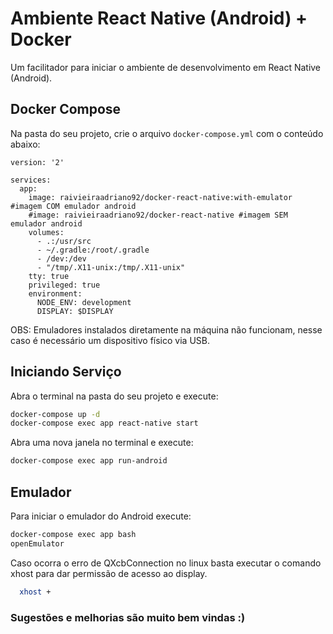 # Ambiente React Native (Android) + Docker

Um facilitador para iniciar o ambiente de desenvolvimento em React Native (Android).

## Docker Compose

Na pasta do seu projeto, crie o arquivo `docker-compose.yml` com o conteúdo abaixo:

```docker-compose
version: '2'

services:
  app:
    image: raivieiraadriano92/docker-react-native:with-emulator #imagem COM emulador android
    #image: raivieiraadriano92/docker-react-native #imagem SEM emulador android
    volumes:
      - .:/usr/src
      - ~/.gradle:/root/.gradle
      - /dev:/dev
      - "/tmp/.X11-unix:/tmp/.X11-unix"
    tty: true
    privileged: true
    environment:
      NODE_ENV: development
      DISPLAY: $DISPLAY
```

OBS: Emuladores instalados diretamente na máquina não funcionam, nesse caso é necessário um dispositivo físico via USB.

## Iniciando Serviço

Abra o terminal na pasta do seu projeto e execute:

```sh
docker-compose up -d
docker-compose exec app react-native start
```

Abra uma nova janela no terminal e execute:

```sh
docker-compose exec app run-android
```

## Emulador

Para iniciar o emulador do Android execute:

```sh
docker-compose exec app bash
openEmulator
```
Caso ocorra o erro de QXcbConnection no linux basta executar o comando 
xhost para dar permissão de acesso ao display.

```sh
  xhost +
```

### Sugestões e melhorias são muito bem vindas :)
